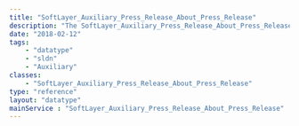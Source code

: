 ```yaml
---
title: "SoftLayer_Auxiliary_Press_Release_About_Press_Release"
description: "The SoftLayer_Auxiliary_Press_Release_About_Press_Release service associates a press release to one or more about paragraphs. "
date: "2018-02-12"
tags:
    - "datatype"
    - "sldn"
    - "Auxiliary"
classes:
    - "SoftLayer_Auxiliary_Press_Release_About_Press_Release"
type: "reference"
layout: "datatype"
mainService : "SoftLayer_Auxiliary_Press_Release_About_Press_Release"
---
```

